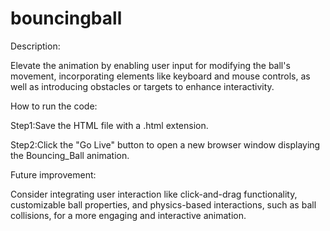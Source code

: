# bouncingball
Description:

Elevate the animation by enabling user input for modifying the ball's movement, incorporating elements like keyboard and mouse controls, as well as introducing obstacles or targets to enhance interactivity.

How to run the code:

Step1:Save the HTML file with a .html extension.

Step2:Click the "Go Live" button to open a new browser window displaying the Bouncing_Ball animation.

Future improvement:

Consider integrating user interaction like click-and-drag functionality, customizable ball properties, and physics-based interactions, such as ball collisions, for a more engaging and interactive animation.
